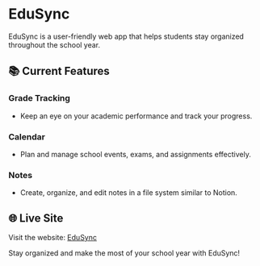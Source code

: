 # EduSync 

EduSync is a user-friendly web app that helps students stay organized throughout the school year.

## 📚 Current Features

### Grade Tracking
- Keep an eye on your academic performance and track your progress.

### Calendar
- Plan and manage school events, exams, and assignments effectively.

### Notes
- Create, organize, and edit notes in a file system similar to Notion.

## 🌐 Live Site
Visit the website: [EduSync](edusync.ch)

Stay organized and make the most of your school year with EduSync!
